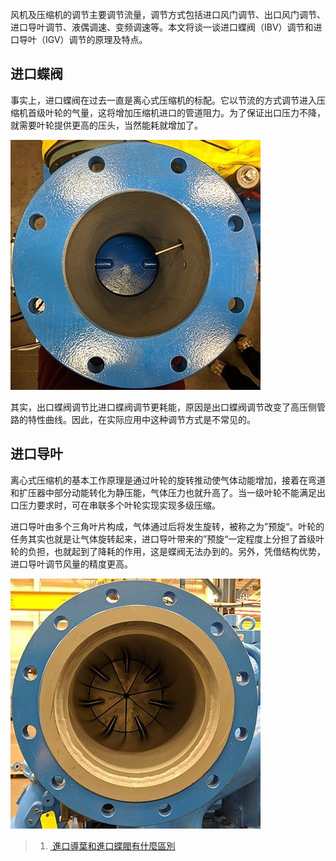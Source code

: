 风机及压缩机的调节主要调节流量，调节方式包括进口风门调节、出口风门调节、进口导叶调节、液偶调速、变频调速等。本文将谈一谈进口蝶阀（IBV）调节和进口导叶（IGV）调节的原理及特点。

## 进口蝶阀



事实上，进口蝶阀在过去一直是离心式压缩机的标配。它以节流的方式调节进入压缩机首级叶轮的气量，这将增加压缩机进口的管道阻力。为了保证出口压力不降，就需要叶轮提供更高的压头，当然能耗就增加了。

![inlet butterfly valve](https://raw.githubusercontent.com/3roman/PicBed/master/hexo/20230205inlet%20butterfly%20valve.jpg)

其实，出口蝶阀调节比进口蝶阀调节更耗能，原因是出口蝶阀调节改变了高压侧管路的特性曲线。因此，在实际应用中这种调节方式是不常见的。

## 进口导叶

离心式压缩机的基本工作原理是通过叶轮的旋转推动使气体动能增加，接着在弯道和扩压器中部分动能转化为静压能，气体压力也就升高了。当一级叶轮不能满足出口压力要求时，可在串联多个叶轮实现实现多级压缩。

进口导叶由多个三角叶片构成，气体通过后将发生旋转，被称之为”预旋“。叶轮的任务其实也就是让气体旋转起来，进口导叶带来的”预旋“一定程度上分担了首级叶轮的负担，也就起到了降耗的作用，这是蝶阀无法办到的。另外，凭借结构优势，进口导叶调节风量的精度更高。

![inlet guide vanes](https://raw.githubusercontent.com/3roman/PicBed/master/hexo/20230205inlet%20guide%20vanes.jpg)



> 1. [ 進口導葉和進口蝶閥有什麼區別](https://www.teai.com.tw/tech.aspx?ID=0370d6ad-5ebd-4ada-8f96-52465ed24265)

